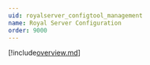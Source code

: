 ```yaml
---
uid: royalserver_configtool_management
name: Royal Server Configuration
order: 9000
---
```


[!include[overview.md](./overview.md)]
